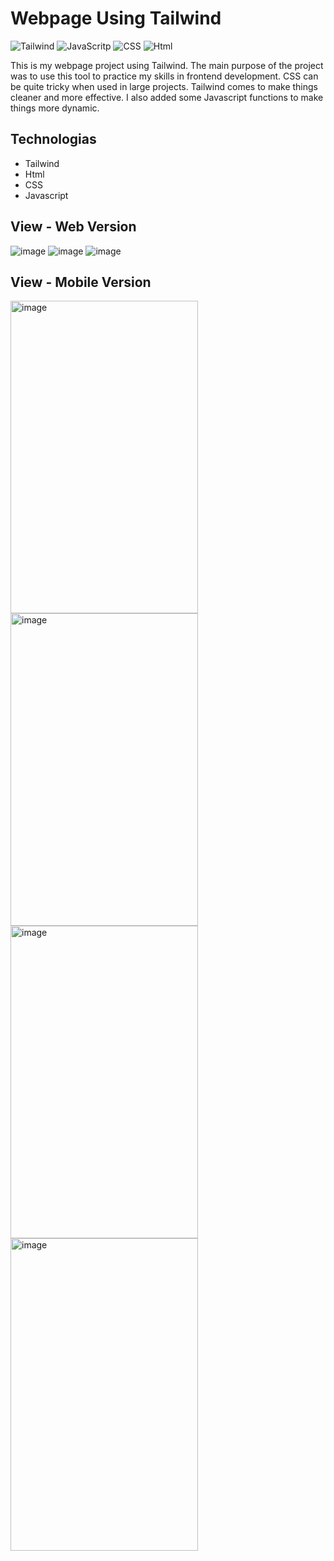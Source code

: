 # Webpage Using Tailwind

![Tailwind](https://img.shields.io/badge/Tailwind_CSS-38B2AC?style=for-the-badge&logo=tailwind-css&logoColor=white)
![JavaScritp](https://img.shields.io/badge/JavaScript-F7DF1E?style=for-the-badge&logo=javascript&logoColor=black)
![CSS](https://img.shields.io/badge/CSS-239120?&style=for-the-badge&logo=css3&logoColor=white)
![Html](https://img.shields.io/badge/HTML-239120?style=for-the-badge&logo=html5&logoColor=white)


This is my webpage project using Tailwind. The main purpose of the project was to use this tool to practice my skills in frontend development. CSS can be quite tricky when used in large projects. Tailwind comes to make things cleaner and more effective. I also added some Javascript functions to make things more dynamic. 

## Technologias
- Tailwind
- Html
- CSS
- Javascript


## View - Web Version

![image](https://github.com/Radaghast-teh-brown/Webpage-tailwind/assets/84158231/a76ac32b-e583-44c5-8e73-59f431408f3e)
![image](https://github.com/Radaghast-teh-brown/Webpage-tailwind/assets/84158231/5fff4301-775b-4b2b-a18d-49c46e47a64d)
![image](https://github.com/Radaghast-teh-brown/Webpage-tailwind/assets/84158231/119015a1-0de3-4531-b51d-45c9c5fef404)


## View - Mobile Version

<img src="https://github.com/Radaghast-teh-brown/Webpage-tailwind/assets/84158231/ecd56203-0328-4643-8aaa-0118c79d025b" alt="image" width="300" height="500" />
<img src="https://github.com/Radaghast-teh-brown/Webpage-tailwind/assets/84158231/d8c830c1-a9a2-451e-b519-3020ec680b98" alt="image" width="300" height="500" />
<img src="https://github.com/Radaghast-teh-brown/Webpage-tailwind/assets/84158231/2a605ceb-aed5-4285-9fe2-fe258c43dd90" alt="image" width="300" height="500" />
<img src="https://github.com/Radaghast-teh-brown/Webpage-tailwind/assets/84158231/9883c461-acd5-4533-b93c-8c71b11abe7b" alt="image" width="300" height="500" />

